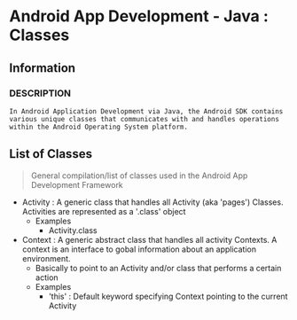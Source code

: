 # Android App Development - Java : Classes

## Information
### DESCRIPTION
```
In Android Application Development via Java, the Android SDK contains various unique classes that communicates with and handles operations within the Android Operating System platform.
```

## List of Classes
> General compilation/list of classes used in the Android App Development Framework
- Activity : A generic class that handles all Activity (aka 'pages') Classes. Activities are represented as a '.class' object
	- Examples
		+ Activity.class
- Context : A generic abstract class that handles all activity Contexts. A context is an interface to gobal information about an application environment.
	+ Basically to point to an Activity and/or class that performs a certain action
	- Examples
		+ 'this' : Default keyword specifying Context pointing to the current Activity

